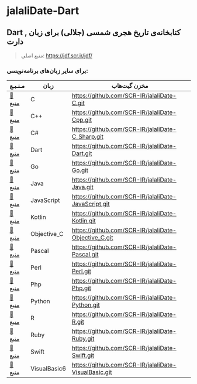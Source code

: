# jalaliDate-Dart

## Dart , کتابخانه‌ی تاریخ هجری شمسی (جلالی) برای زبان دارت


> منبع اصلی: https://jdf.scr.ir/jdf/


### برای سایر زبان‌های برنامه‌نویسی:

مـنـبـع | زبان | مخزن گیت‌هاب
---|---|---
[📗 منبع](https://jdf.scr.ir/jdf/?t=c) | C | https://github.com/SCR-IR/jalaliDate-C.git
[📗 منبع](https://jdf.scr.ir/jdf/?t=cpp) | C++ | https://github.com/SCR-IR/jalaliDate-Cpp.git
[📗 منبع](https://jdf.scr.ir/jdf/?t=c_sharp) | C# | https://github.com/SCR-IR/jalaliDate-C_Sharp.git
[📗 منبع](https://jdf.scr.ir/jdf/?t=dart) | Dart | https://github.com/SCR-IR/jalaliDate-Dart.git
[📗 منبع](https://jdf.scr.ir/jdf/?t=go) | Go | https://github.com/SCR-IR/jalaliDate-Go.git
[📗 منبع](https://jdf.scr.ir/jdf/?t=java) | Java | https://github.com/SCR-IR/jalaliDate-Java.git
[📗 منبع](https://jdf.scr.ir/jdf/?t=java_script) | JavaScript | https://github.com/SCR-IR/jalaliDate-JavaScript.git
[📗 منبع](https://jdf.scr.ir/jdf/?t=kotlin) | Kotlin | https://github.com/SCR-IR/jalaliDate-Kotlin.git
[📗 منبع](https://jdf.scr.ir/jdf/?t=objective_c) | Objective_C | https://github.com/SCR-IR/jalaliDate-Objective_C.git
[📗 منبع](https://jdf.scr.ir/jdf/?t=pascal) | Pascal | https://github.com/SCR-IR/jalaliDate-Pascal.git
[📗 منبع](https://jdf.scr.ir/jdf/?t=perl) | Perl | https://github.com/SCR-IR/jalaliDate-Perl.git
[📗 منبع](https://jdf.scr.ir/jdf/?t=php) | Php | https://github.com/SCR-IR/jalaliDate-Php.git
[📗 منبع](https://jdf.scr.ir/jdf/?t=python) | Python | https://github.com/SCR-IR/jalaliDate-Python.git
[📗 منبع](https://jdf.scr.ir/jdf/?t=r) | R | https://github.com/SCR-IR/jalaliDate-R.git
[📗 منبع](https://jdf.scr.ir/jdf/?t=ruby) | Ruby | https://github.com/SCR-IR/jalaliDate-Ruby.git
[📗 منبع](https://jdf.scr.ir/jdf/?t=swift) | Swift | https://github.com/SCR-IR/jalaliDate-Swift.git
[📗 منبع](https://jdf.scr.ir/jdf/?t=visual_basic) | VisualBasic6 | https://github.com/SCR-IR/jalaliDate-VisualBasic.git